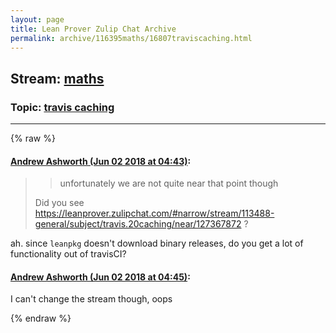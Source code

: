 ```yaml
---
layout: page
title: Lean Prover Zulip Chat Archive 
permalink: archive/116395maths/16807traviscaching.html
---
```


## Stream: [maths](index.html)
### Topic: [travis caching](16807traviscaching.html)

---


{% raw %}
#### [ Andrew Ashworth (Jun 02 2018 at 04:43)](https://leanprover.zulipchat.com/#narrow/stream/116395-maths/topic/travis%20caching/near/127449713):
<blockquote>
<blockquote>
<p>unfortunately we are not quite near that point though</p>
</blockquote>
<p>Did you see <a href="#narrow/stream/113488-general/subject/travis.20caching/near/127367872" title="#narrow/stream/113488-general/subject/travis.20caching/near/127367872">https://leanprover.zulipchat.com/#narrow/stream/113488-general/subject/travis.20caching/near/127367872</a> ?</p>
</blockquote>
<p>ah. since <code>leanpkg</code> doesn't download binary releases, do you get a lot of functionality out of travisCI?</p>

#### [ Andrew Ashworth (Jun 02 2018 at 04:45)](https://leanprover.zulipchat.com/#narrow/stream/116395-maths/topic/travis%20caching/near/127449761):
<p>I can't change the stream though, oops</p>


{% endraw %}
